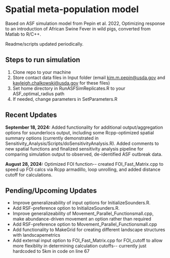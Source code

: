 # Spatial meta-population model   

Based on ASF simulation model from Pepin et al. 2022, Optimizing response to an introduction of African Swine Fever in wild pigs, converted from Matlab to R/C++.    

Readme/scripts updated periodically.    

## Steps to run simulation
1. Clone repo to your machine
2. Store contact data files in Input folder (email kim.m.pepin@usda.gov and kayleigh.chalkowski@usda.gov for these files)
3. Set home directory in RunASFSimReplicates.R to your ASF_optimal_radius path
4. If needed, change parameters in SetParameters.R

## Recent Updates
**September 18, 2024:** Added functionality for additional output/aggregation options for sounderlocs output, including some Rcpp-optimized spatial summary options (currently demonstrated in Sensitivity_Analysis/Scripts/doSensitivityAnalysis.R). Added comments to new spatial functions and finalized sensitivity analysis pipeline for comparing simulation output to observed, de-identified ASF outbreak data.    
    
**August 28, 2024:** Optimized FOI function-- created FOI_Fast_Matrix.cpp to speed up FOI calcs via Rcpp armadillo, loop unrolling, and added distance cutoff for calculations.

## Pending/Upcoming Updates
* Improve generalizeability of input options for InitializeSounders.R.   
* Add RSF-preference option to InitializeSounders.R.   
* Improve generalizeability of Movement_Parallel_Functionsmall.cpp, make abundance-driven movement an option rather than required
* Add RSF-preference option to Movement_Parallel_Functionsmall.cpp
* Add functionality to MakeGrid for creating different landscape structures with landscapemetrics
* Add external input option to FOI_Fast_Matrix.cpp for FOI_cutoff to allow more flexiblity in determining calculation cutoffs-- currently just hardcoded to 5km in code on line 67





